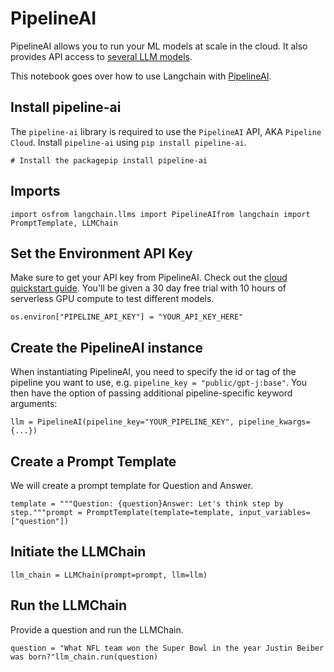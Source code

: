 PipelineAI
==========

PipelineAI allows you to run your ML models at scale in the cloud. It also provides API access to [several LLM models](https://pipeline.ai).

This notebook goes over how to use Langchain with [PipelineAI](https://docs.pipeline.ai/docs).

Install pipeline-ai[](#install-pipeline-ai "Direct link to Install pipeline-ai")
---------------------------------------------------------------------------------

The `pipeline-ai` library is required to use the `PipelineAI` API, AKA `Pipeline Cloud`. Install `pipeline-ai` using `pip install pipeline-ai`.

    # Install the packagepip install pipeline-ai

Imports[](#imports "Direct link to Imports")
---------------------------------------------

    import osfrom langchain.llms import PipelineAIfrom langchain import PromptTemplate, LLMChain

Set the Environment API Key[](#set-the-environment-api-key "Direct link to Set the Environment API Key")
---------------------------------------------------------------------------------------------------------

Make sure to get your API key from PipelineAI. Check out the [cloud quickstart guide](https://docs.pipeline.ai/docs/cloud-quickstart). You'll be given a 30 day free trial with 10 hours of serverless GPU compute to test different models.

    os.environ["PIPELINE_API_KEY"] = "YOUR_API_KEY_HERE"

Create the PipelineAI instance[](#create-the-pipelineai-instance "Direct link to Create the PipelineAI instance")
------------------------------------------------------------------------------------------------------------------

When instantiating PipelineAI, you need to specify the id or tag of the pipeline you want to use, e.g. `pipeline_key = "public/gpt-j:base"`. You then have the option of passing additional pipeline-specific keyword arguments:

    llm = PipelineAI(pipeline_key="YOUR_PIPELINE_KEY", pipeline_kwargs={...})

Create a Prompt Template[](#create-a-prompt-template "Direct link to Create a Prompt Template")
------------------------------------------------------------------------------------------------

We will create a prompt template for Question and Answer.

    template = """Question: {question}Answer: Let's think step by step."""prompt = PromptTemplate(template=template, input_variables=["question"])

Initiate the LLMChain[](#initiate-the-llmchain "Direct link to Initiate the LLMChain")
---------------------------------------------------------------------------------------

    llm_chain = LLMChain(prompt=prompt, llm=llm)

Run the LLMChain[](#run-the-llmchain "Direct link to Run the LLMChain")
------------------------------------------------------------------------

Provide a question and run the LLMChain.

    question = "What NFL team won the Super Bowl in the year Justin Beiber was born?"llm_chain.run(question)